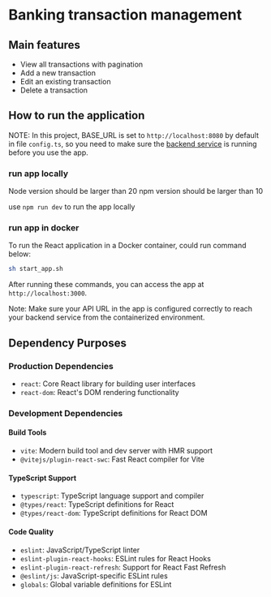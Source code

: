 # Banking transaction management

## Main features
- View all transactions with pagination
- Add a new transaction
- Edit an existing transaction
- Delete a transaction

## How to run the application
NOTE: In this project, BASE_URL is set to `http://localhost:8080` by default in file `config.ts`, so you need to make sure the [backend service](https://github.com/daodao929/TransactionService) is running before you use the app.


### run app locally
Node version should be larger than 20
npm version should be larger than 10


use `npm run dev` to run the app locally

### run app in docker
To run the React application in a Docker container, could run command below:

```bash
sh start_app.sh
```

After running these commands, you can access the app at `http://localhost:3000`.

Note: Make sure your API URL in the app is configured correctly to reach your backend service from the containerized environment.

## Dependency Purposes
### Production Dependencies
- `react`: Core React library for building user interfaces
- `react-dom`: React's DOM rendering functionality

### Development Dependencies
#### Build Tools
- `vite`: Modern build tool and dev server with HMR support
- `@vitejs/plugin-react-swc`: Fast React compiler for Vite

#### TypeScript Support
- `typescript`: TypeScript language support and compiler
- `@types/react`: TypeScript definitions for React
- `@types/react-dom`: TypeScript definitions for React DOM

#### Code Quality
- `eslint`: JavaScript/TypeScript linter
- `eslint-plugin-react-hooks`: ESLint rules for React Hooks
- `eslint-plugin-react-refresh`: Support for React Fast Refresh
- `@eslint/js`: JavaScript-specific ESLint rules
- `globals`: Global variable definitions for ESLint